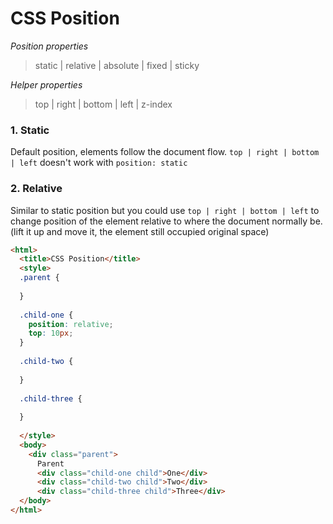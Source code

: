 # CSS Position

*Position properties*
> static | relative | absolute | fixed | sticky

*Helper properties*
> top | right | bottom | left | z-index

###  1. Static 

Default position, elements follow the document flow. `top | right | bottom | left` doesn't work with `position: static`

###  2. Relative

Similar to static position but you could use `top | right | bottom | left` to change position of the element relative to where the document normally be. (lift it up and move it, the element still occupied original space)

```html
<html>
  <title>CSS Position</title>
  <style>
  .parent {
  
  }
  
  .child-one {
    position: relative;
    top: 10px;
  }
  
  .child-two {
  
  }
  
  .child-three {
  
  }
  
  </style>
  <body>
    <div class="parent">
      Parent
      <div class="child-one child">One</div>
      <div class="child-two child">Two</div>
      <div class="child-three child">Three</div>      
  </body>
</html>
```
